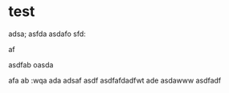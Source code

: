 # test
adsa;
asfda
asdafo
sfd:


af


asdfab
oasda

afa
ab
:wqa
ada
adsaf
asdf
asdfafdadfwt ade
asdawww
asdfadf
